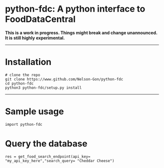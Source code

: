 # python-fdc: A python interface to FoodDataCentral


**This is a work in progress. Things might break and change unannounced. It is still highly experimental.**

----

# Installation

```
# clone the repo
git clone https://www.github.com/Nelson-Gon/python-fdc
cd python-fdc
python3 python-fdc/setup.py install

```
---

# Sample usage

```
import python-fdc

```

# Query the database

```
res = get_food_search_endpoint(api_key= "my_api_key_here","search_query= "Cheddar Cheese")

```

